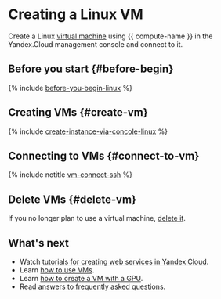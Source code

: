 # Creating a Linux VM

Create a Linux [virtual machine](../concepts/vm.md) using {{ compute-name }} in the Yandex.Cloud management console and connect to it.

## Before you start {#before-begin}

{% include [before-you-begin-linux](../../_includes/compute/before-you-begin-linux.md) %}

## Creating VMs {#create-vm}

{% include [create-instance-via-concole-linux](../_includes_service/create-instance-via-concole-linux.md) %}

## Connecting to VMs {#connect-to-vm}

{% include notitle [vm-connect-ssh](../operations/vm-connect/ssh.md#vm-connect) %}

## Delete VMs {#delete-vm}

If you no longer plan to use a virtual machine, [delete it](../operations/vm-control/vm-delete.md).

## What's next

- Watch [tutorials for creating web services in Yandex.Cloud](../../solutions/web/).
- Learn [how to use VMs](../operations/).
- Learn [how to create a VM with a GPU](../operations/vm-create/create-vm-with-gpu.md).
- Read [answers to frequently asked questions](../qa/general.md).

